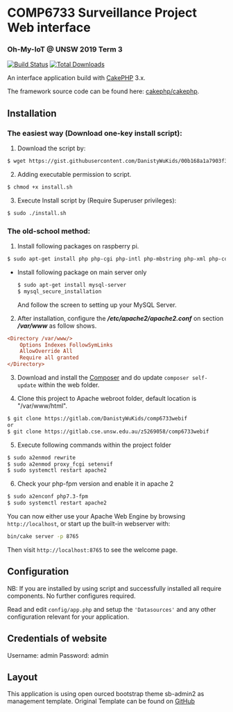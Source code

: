 # COMP6733 Surveillance Project Web interface

### Oh-My-IoT @ UNSW 2019 Term 3

[![Build Status](https://img.shields.io/travis/cakephp/app/master.svg?style=flat-square)](https://travis-ci.org/cakephp/app)
[![Total Downloads](https://img.shields.io/packagist/dt/cakephp/app.svg?style=flat-square)](https://packagist.org/packages/cakephp/app)

An interface application build with [CakePHP](https://cakephp.org) 3.x.

The framework source code can be found here: [cakephp/cakephp](https://github.com/cakephp/cakephp).

## Installation

### The easiest way (Download one-key install script):

1. Download the script by:

```bash
$ wget https://gist.githubusercontent.com/DanistyWuKids/00b168a1a7903f39c1f16b375c4e80de/raw/d7525283e086ce230310313adca6d5c11617d185/install.sh
```

2. Adding executable permission to script.
```bash
$ chmod +x install.sh
```

3. Execute Install script by (Require Superuser privileges):

```bash
$ sudo ./install.sh
```

### The old-school method:
1. Install following packages on raspberry pi.

```bash
$ sudo apt-get install php php-cgi php-intl php-mbstring php-xml php-common php-mysql apache2
```

* Install following package on main server only
    ```bash
    $ sudo apt-get install mysql-server
    $ mysql_secure_installation
    ```
    
    And follow the screen to setting up your MySQL Server.


2. After installation, configure the ***/etc/apache2/apache2.conf*** on section ***/var/www*** as follow shows.

```ini
<Directory /var/www/>
	Options Indexes FollowSymLinks
	AllowOverride All
	Require all granted
</Directory>
```

3. Download and install the [Composer](https://getcomposer.org/doc/00-intro.md) and do update `composer self-update` within the web folder.

4. Clone this project to Apache webroot folder, default location is "/var/www/html".
```bash
$ git clone https://gitlab.com/DanistyWuKids/comp6733webif
or 
$ git clone https://gitlab.cse.unsw.edu.au/z5269058/comp6733webif
```

5. Execute following commands within the project folder
```bash
$ sudo a2enmod rewrite
$ sudo a2enmod proxy_fcgi setenvif
$ sudo systemctl restart apache2
```

6. Check your php-fpm version and enable it in apache 2
```bash
$ sudo a2enconf php7.3-fpm
$ sudo systemctl restart apache2
```

You can now either use your Apache Web Engine by browsing `http://localhost`, or start up the built-in webserver with:

```bash
bin/cake server -p 8765
```

Then visit `http://localhost:8765` to see the welcome page.

## Configuration

NB: If you are installed by using script and successfully installed all require components. No further configures required.

Read and edit `config/app.php` and setup the `'Datasources'` and any other configuration relevant for your application.

## Credentials of website

Username: admin
Password: admin

## Layout

This application is using open ourced bootstrap theme sb-admin2 as management template. Original Template can be found on [GitHub](https://github.com/BlackrockDigital/startbootstrap-sb-admin-2)
